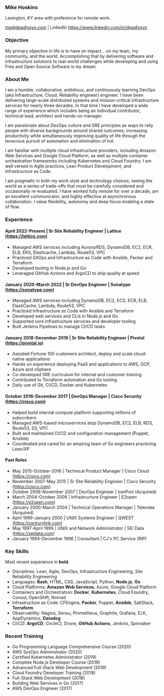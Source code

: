 ### Mike Hoskins

Lexington, KY area with preference for remote work.

me@deadlysyn.com | LinkedIn https://www.linkedin.com/in/deadlysyn

### Objective

My primary objective in life is to have an impact... on my team, my community,
and the world. Accomplishing that by delivering software and infrastructure
solutions to real-world challenges while developing and using Free and Open
Source Software is my dream.

### About Me

I am a humble, collaborative, ambitious, and continuously learning DevOps
(aka Infrastructure, Cloud, Reliability engineer) engineer. I have been
delivering large-scale distributed systems and mission-critical infrastructure
services for nearly three decades. In that time I have developed a wide range
of experience which includes being an individual contributor, technical lead,
architect and hands-on manager.

I am passionate about DevOps culture and SRE principles as ways to rally people
with diverse backgrounds around shared outcomes; increasing productivity while
simultaneously improving quality of life through the tenacious pursuit of
automation and elimination of toil.

I am familiar with multiple cloud infrastructure providers, including Amazon
Web Services and Google Cloud Platform, as well as multiple container
orchestration frameworks including Kubernetes and Cloud Foundry. I am well
versed in Agile practices, Lean Product Development, and Infrastructure as Code.

I am pragmatic in both my work style and technology choices, seeing the world
as a series of trade-offs that must be carefully considered and occasionally
re-evaluated. I have worked fully remote for over a decade, am an excellent
communicator, and highly effective at asynchronous collaboration. I value
flexibility, autonomy and deep focus enabling a state of flow.

### Experience

#### April 2022-Present | Sr Site Reliability Engineer | Lattice (https://lattice.com)

- Managed AWS services including Aurora/RDS, DynamoDB, EC2, ECR, ELB, EKS, Elasticache, Lambda, Route53, VPC
- Practiced GitOps and Infrastructure as Code with Ansible, Packer and Terraform
- Developed tooling in Node.js and Go
- Leveraged GitHub Actions and ArgoCD to ship quality at speed

#### January 2020-March 2022 | Sr DevOps Engineer | Sonatype (https://sonatype.com)

- Managed AWS services including DynamoDB, EC2, ECS, ECR, ELB, ElastiCache, Lambda, Route53, VPC
- Practiced Infrastructure as Code with Ansible and Terraform
- Developed web services and CLIs in Node.js and Go
- Supported core infrastructure services and developer tooling
- Built Jenkins Pipelines to manage CI/CD tasks

#### January 2018-December 2019 | Sr Site Reliability Engineer | Pivotal (https://pivotal.io)

- Assisted Fortune 100 customers architect, deploy and scale cloud-native applications
- Hands on experience deploying PaaS and applications to AWS, GCP, Azure and vSphere
- Co-developed SRE curriculum for internal and customer training
- Contributed to Terraform automation and Go tooling
- Daily use of Git, CI/CD, Docker and Kubernetes

#### October 2016-December 2017 | DevOps Manager | Cisco Security (https://cisco.com)

- Helped build internal compute platform supporting millions of subscribers
- Managed AWS-based microservices atop DynamoDB, EC2, ELB, RDS, Route53, S3, VPC
- Built and maintained CI/CD and configuration management (Puppet, Ansible)
- Coordinated and cared for an amazing team of Go engineers practicing Lean/XP

#### Past Roles

- May 2015-October-2016 | Technical Product Manager | Cisco Cloud (https://cisco.com)
- November 2007-May 2015 | Sr Site Reliability Engineer | Cisco Security (https://cisco.com)
- October 2006-November 2007 | DevOps Engineer | IronPort (Acquired)
- March 2004-October 2006 | Infrastructure Engineer | E2open (https://e2open.com)
- January 2000-March 2004 | Technical Operations Manager | Televoke (Acquired)
- April 1999-January 2000 | UNIX Systems Engineer | QWEST (https://centurylink.com)
- May 1997-April 1999 | UNIX and Network Administrator | SEI Data (https://seidata.com)
- January 1994-December 1996 | Consultant | CJ's PC Service (RIP)

### Key Skills

Most recent experience in **bold**.

- Disciplines: Lean, Agile, DevOps, Infrastructure Engineering, Site Reliability Engineering
- Languages: **Bash**, HTML, CSS, JavaScript, Python, **Node.js**, **Go**
- Cloud Platforms: **Amazon Web Services**, Azure, Google Cloud Platform
- Containers and Orchestration: **Docker**, **Kubernetes**, Cloud Foundry, Consul, OpenShift, Nomad
- Infrastructure as Code: CFEngine, **Packer**, Puppet, **Ansible**, SaltStack, **Terraform**
- Observability: Nagios, Sensu, Prometheus, Graphite, Grafana, ELK, AppDynamics, **Datadog**
- CI/CD: **ArgoCD**, CircleCI, Drone, **GitHub Actions**, Jenkins, Spinnaker

### Recent Training

- Go Programming Language Comprehensive Course (2020)
- AWS SysOps Administrator (2020)
- Certified Kubernetes Administrator (2019)
- Complete Node.js Developer Course (2019)
- Advanced Full-Stack Web Development (2019)
- Cloud Foundry Developer Training (2018)
- Full-Stack Web Development (2018)
- Building Web Services in Go (2017)
- AWS DevOps Engineer (2017)
